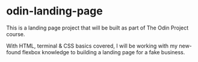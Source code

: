 # odin-landing-page

This is a landing page project that will be built as part of The Odin Project course.

With HTML, terminal & CSS basics covered, I will be working with my new-found flexbox knowledge to building a landing page for a fake business.